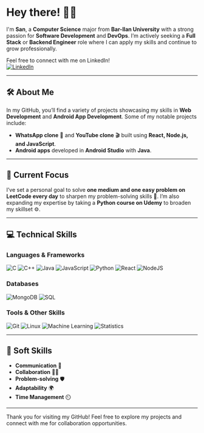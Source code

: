 # Hey there! 👋💪

I'm **San**, a **Computer Science** major from **Bar-Ilan University** with a strong passion for **Software Development** and **DevOps**. I’m actively seeking a **Full Stack** or **Backend Engineer** role where I can apply my skills and continue to grow professionally.

Feel free to connect with me on LinkedIn!  
[![LinkedIn](https://img.shields.io/badge/LinkedIn-Connect-blue?style=for-the-badge&logo=linkedin&logoColor=white)](https://linkedin.com/in/sanh/)

---

## 🛠️ About Me
In my GitHub, you’ll find a variety of projects showcasing my skills in **Web Development** and **Android App Development**. Some of my notable projects include:
- **WhatsApp clone** 📲 and **YouTube clone** 🎬 built using **React, Node.js, and JavaScript**.
- **Android apps** developed in **Android Studio** with **Java**.

---

## 🚀 Current Focus
I’ve set a personal goal to solve **one medium and one easy problem on LeetCode every day** to sharpen my problem-solving skills 🧠. I’m also expanding my expertise by taking a **Python course on Udemy** to broaden my skillset ⚙️.

---

## 💻 Technical Skills

### Languages & Frameworks
![C](https://img.shields.io/badge/C-%2300599C.svg?style=for-the-badge&logo=c&logoColor=white)
![C++](https://img.shields.io/badge/C%2B%2B-%2300599C.svg?style=for-the-badge&logo=c%2B%2B&logoColor=white)
![Java](https://img.shields.io/badge/Java-%23ED8B00.svg?style=for-the-badge&logo=java&logoColor=white)
![JavaScript](https://img.shields.io/badge/JavaScript-%23F7DF1E.svg?style=for-the-badge&logo=javascript&logoColor=black)
![Python](https://img.shields.io/badge/Python-3776AB?style=for-the-badge&logo=python&logoColor=white)
![React](https://img.shields.io/badge/React-%2320232a.svg?style=for-the-badge&logo=react&logoColor=%2361DAFB)
![NodeJS](https://img.shields.io/badge/Node.js-43853D?style=for-the-badge&logo=node-dot-js&logoColor=white)

### Databases
![MongoDB](https://img.shields.io/badge/MongoDB-%2347A248.svg?style=for-the-badge&logo=mongodb&logoColor=white)
![SQL](https://img.shields.io/badge/SQL-00758f?style=for-the-badge&logo=mysql&logoColor=white)

### Tools & Other Skills
![Git](https://img.shields.io/badge/Git-%23F05033.svg?style=for-the-badge&logo=git&logoColor=white)
![Linux](https://img.shields.io/badge/Linux-%23FCC624.svg?style=for-the-badge&logo=linux&logoColor=black)
![Machine Learning](https://img.shields.io/badge/-Machine%20Learning-000000?style=for-the-badge&logo=pytorch&logoColor=white)
![Statistics](https://img.shields.io/badge/Statistics-4B0082?style=for-the-badge&logo=statistics&logoColor=white)

---

## 🦾 Soft Skills
- **Communication** 💬
- **Collaboration** 🤜🤛
- **Problem-solving** 🛡️
- **Adaptability** 🌍
- **Time Management** ⏲️

---

Thank you for visiting my GitHub! Feel free to explore my projects and connect with me for collaboration opportunities.
